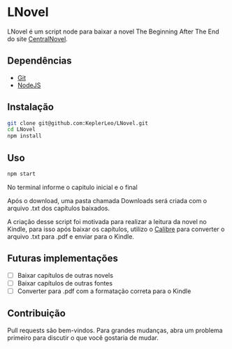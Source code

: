 # LNovel

LNovel é um script node para baixar a novel The Beginning After The End do site [CentralNovel](https://centralnovel.com/series/the-beginning-after-the-end/).

## Dependências

- [Git](https://git-scm.com/)
- [NodeJS](https://nodejs.org/en/)

## Instalação

```bash
git clone git@github.com:KeplerLeo/LNovel.git
cd LNovel
npm install
```

## Uso

```bash
npm start
```

No terminal informe o capitulo inicial e o final

Após o download, uma pasta chamada Downloads será criada com o arquivo .txt dos capítulos baixados.

A criação desse script foi motivada para realizar a leitura da novel no Kindle, para isso após baixar os capítulos, utilizo o [Calibre](https://calibre-ebook.com/) para converter o arquivo .txt para .pdf e enviar para o Kindle.

## Futuras implementações

- [ ] Baixar capítulos de outras novels
- [ ] Baixar capítulos de outras fontes
- [ ] Converter para .pdf com a formatação correta para o Kindle

## Contribuição

Pull requests são bem-vindos. Para grandes mudanças, abra um problema primeiro para discutir o que você gostaria de mudar.
